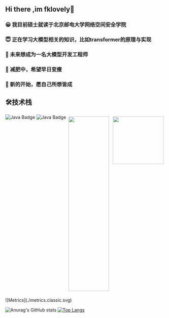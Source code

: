 ## Hi there ,im fklovely👋



### 😀 我目前硕士就读于北京邮电大学网络空间安全学院
### 😇 正在学习大模型相关的知识，比如transformer的原理与实现
### 🥕 未来想成为一名大模型开发工程师
### 💬 减肥中，希望早日变瘦
### 🐯 新的开始，愿自己所想皆成



## 🛠技术栈
<p>
  <img src="https://img.shields.io/badge/SpringBoot-6DB33F?logo=SpringBoot&logoColor=white&style=flat" alt="Java Badge" height="120px" width="200px">
  <img src="https://img.shields.io/badge/Pytorch-EE4C2C?logo=PyTorch&logoColor=white&style=flat" alt="Java Badge" height="120px" width="160px">
  <img src="https://raw.githubusercontent.com/alexnaiman/alexnaiman/master/resources/dev/java.svg" height="550px" width="128px" style="vertical-align:top; margin:6px 4px"  alt=""/>
  <img src="https://raw.githubusercontent.com/alexnaiman/alexnaiman/master/resources/dev/python.svg" height="150px" width="160px" style="vertical-align:top; margin:6px 4px"  alt=""/> 
</p>
![Metrics](./metrics.classic.svg)




![Anurag's GitHub stats](https://github-readme-stats.vercel.app/api?username=fklovely&show_icons=true&theme=radical)
[![Top Langs](https://github-readme-stats.vercel.app/api/top-langs/?username=fklovely)](https://github.com/anuraghazra/github-readme-stats)
